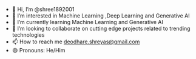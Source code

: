 - 👋 Hi, I’m @shree1892001
- 👀 I’m interested in Machine Learning ,Deep Learning and Generative AI 
- 🌱 I’m currently learning  Machine Learning and Generative AI
- 💞️ I’m looking to collaborate on  cutting edge projects related to trending technologies
- 📫 How to reach me deodhare.shreyas@gmail.com
- 😄 Pronouns: He/Him

<!---
shree1892001/shree1892001 is a ✨ special ✨ repository because its `README.md` (this file) appears on your GitHub profile.
You can click the Preview link to take a look at your changes.
--->
